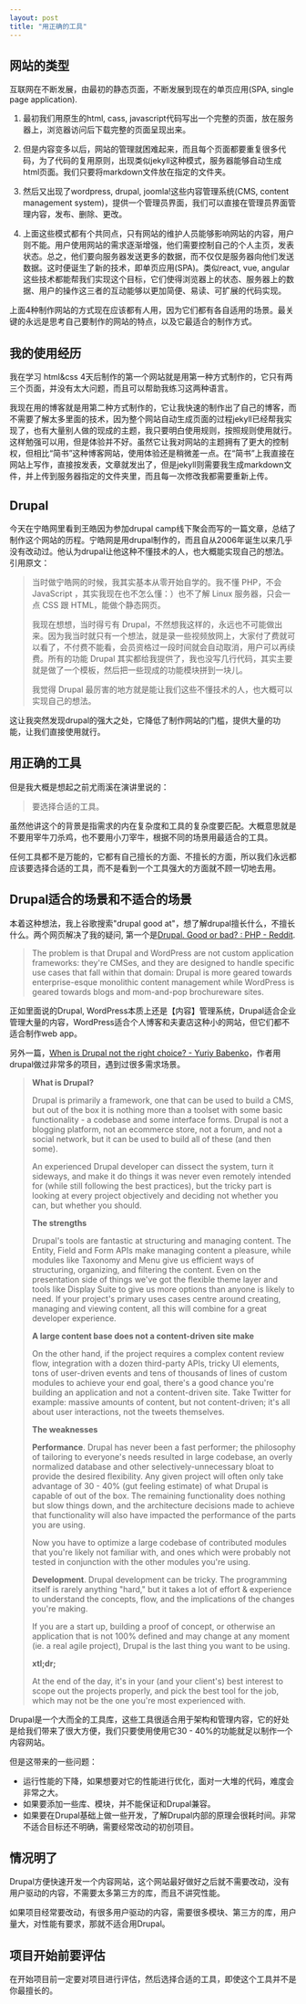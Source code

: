 ```yaml
---
layout: post
title: "用正确的工具"
---
```


## 网站的类型
互联网在不断发展，由最初的静态页面，不断发展到现在的单页应用(SPA, single page application).

 1. 最初我们用原生的html, cass, javascript代码写出一个完整的页面，放在服务器上，浏览器访问后下载完整的页面呈现出来。

 2. 但是内容变多以后，网站的管理就困难起来，而且每个页面都要重复很多代码，为了代码的复用原则，出现类似jekyll这种模式，服务器能够自动生成html页面。我们只要将markdown文件放在指定的文件夹。
 3. 然后又出现了wordpress, drupal, joomla!这些内容管理系统(CMS, content management system)，提供一个管理员界面，我们可以直接在管理员界面管理内容，发布、删除、更改。
 4. 上面这些模式都有个共同点，只有网站的维护人员能够影响网站的内容，用户则不能。用户使用网站的需求逐渐增强，他们需要控制自己的个人主页，发表状态。总之，他们要向服务器发送更多的数据，而不仅仅是服务器向他们发送数据。这时便诞生了新的技术，即单页应用(SPA)。类似react, vue, angular这些技术都能帮我们实现这个目标，它们使得浏览器上的状态、服务器上的数据、用户的操作这三者的互动能够以更加简便、易读、可扩展的代码实现。

上面4种制作网站的方式现在应该都有人用，因为它们都有各自适用的场景。最关键的永远是思考自己要制作的网站的特点，以及它最适合的制作方式。

## 我的使用经历
我在学习 html&css 4天后制作的第一个网站就是用第一种方式制作的，它只有两三个页面，并没有太大问题，而且可以帮助我练习这两种语言。

我现在用的博客就是用第二种方式制作的，它让我快速的制作出了自己的博客，而不需要了解太多里面的技术，因为整个网站自动生成页面的过程jekyll已经帮我实现了，也有大量别人做的现成的主题，我只要明白使用规则，按照规则使用就行。这样勉强可以用，但是体验并不好。虽然它让我对网站的主题拥有了更大的控制权，但相比“简书”这种博客网站，使用体验还是稍微差一点。在“简书”上我直接在网站上写作，直接按发表，文章就发出了，但是jekyll则需要我生成markdown文件，并上传到服务器指定的文件夹里，而且每一次修改我都需要重新上传。

## Drupal
今天在宁皓网里看到王皓因为参加drupal camp线下聚会而写的一篇文章，总结了制作这个网站的历程。宁皓网是用drupal制作的，而且自从2006年诞生以来几乎没有改动过。他认为drupal让他这种不懂技术的人，也大概能实现自己的想法。引用原文：

>当时做宁皓网的时候，我其实基本从零开始自学的。我不懂 PHP，不会 JavaScript ，其实我现在也不怎么懂：）也不了解 Linux 服务器，只会一点 CSS 跟 HTML，能做个静态网页。
>
>我现在想想，当时得亏有 Drupal，不然想我这样的，永远也不可能做出来。因为我当时就只有一个想法，就是录一些视频放网上，大家付了费就可以看了，不付费不能看，会员资格过一段时间就会自动取消，用户可以再续费。所有的功能 Drupal 其实都给我提供了，我也没写几行代码，其实主要就是做了一个模板，然后把一些现成的功能模块拼到一块儿。
>
>我觉得 Drupal 最厉害的地方就是能让我们这些不懂技术的人，也大概可以实现自己的想法。

这让我突然发现drupal的强大之处，它降低了制作网站的门槛，提供大量的功能，让我们直接使用就行。

## 用正确的工具
但是我大概是想起之前尤雨溪在演讲里说的：

>要选择合适的工具。

虽然他讲这个的背景是指需求的内在复杂度和工具的复杂度要匹配。大概意思就是不要用宰牛刀杀鸡，也不要用小刀宰牛，根据不同的场景用最适合的工具。

任何工具都不是万能的，它都有自己擅长的方面、不擅长的方面，所以我们永远都应该要选择合适的工具，而不是看到一个工具强大的方面就不顾一切地去用。

## Drupal适合的场景和不适合的场景
本着这种想法，我上谷歌搜索"drupal good at"，想了解drupal擅长什么，不擅长什么。两个网页解决了我的疑问, 第一个是[Drupal. Good or bad? : PHP - Reddit](https://www.reddit.com/r/PHP/comments/2v2cnu/drupal_good_or_bad/).

>The problem is that Drupal and WordPress are not custom application frameworks: they're CMSes, and they are designed to handle specific use cases that fall within that domain: Drupal is more geared towards enterprise-esque monolithic content management while WordPress is geared towards blogs and mom-and-pop brochureware sites.

正如里面说的Drupal, WordPress本质上还是【内容】管理系统，Drupal适合企业管理大量的内容，WordPress适合个人博客和夫妻店这种小的网站，但它们都不适合制作web app。

另外一篇，[When is Drupal not the right choice? - Yuriy Babenko](http://yuriybabenko.com/blog/when-drupal-not-right-choice)，作者用drupal做过非常多的项目，遇到过很多需求场景。

>**What is Drupal?**
>
>Drupal is primarily a framework, one that can be used to build a CMS, but out of the box it is nothing more than a toolset with some basic functionality - a codebase and some interface forms. Drupal is not a blogging platform, not an ecommerce store, not a forum, and not a social network, but it can be used to build all of these (and then some).
>
>An experienced Drupal developer can dissect the system, turn it sideways, and make it do things it was never even remotely intended for (while still following the best practices), but the tricky part is looking at every project objectively and deciding not whether you can, but whether you should.
>
>**The strengths**
>
>Drupal's tools are fantastic at structuring and managing content. The Entity, Field and Form APIs make managing content a pleasure, while modules like Taxonomy and Menu give us efficient ways of structuring, organizing, and filtering the content. Even on the presentation side of things we've got the flexible theme layer and tools like Display Suite to give us more options than anyone is likely to need. If your project's primary uses cases centre around creating, managing and viewing content, all this will combine for a great developer experience.
>
>
>**A large content base does not a content-driven site make**
>
>On the other hand, if the project requires a complex content review flow, integration with a dozen third-party APIs, tricky UI elements, tons of user-driven events and tens of thousands of lines of custom modules to achieve your end goal, there's a good chance you're building an application and not a content-driven site. Take Twitter for example: massive amounts of content, but not content-driven; it's all about user interactions, not the tweets themselves.
>
>**The weaknesses**
>
>**Performance**. Drupal has never been a fast performer; the philosophy of tailoring to everyone's needs resulted in large codebase, an overly normalized database and other selectively-unnecessary bloat to provide the desired flexibility. Any given project will often only take advantage of 30 - 40% (gut feeling estimate) of what Drupal is capable of out of the box. The remaining functionality does nothing but slow things down, and the architecture decisions made to achieve that functionality will also have impacted the performance of the parts you are using.
>
>Now you have to optimize a large codebase of contributed modules that you're likely not familiar with, and ones which were probably not tested in conjunction with the other modules you're using. 
>
>**Development**. Drupal development can be tricky. The programming itself is rarely anything "hard," but it takes a lot of effort & experience to understand the concepts, flow, and the implications of the changes you're making. 
>
>If you are a start up, building a proof of concept, or otherwise an application that is not 100% defined and may change at any moment (ie. a real agile project), Drupal is the last thing you want to be using. 
>
>**xtl;dr;**
>
>At the end of the day, it's in your (and your client's) best interest to scope out the projects properly, and pick the best tool for the job, which may not be the one you're most experienced with.

Drupal是一个大而全的工具库，这些工具很适合用于架构和管理内容，它的好处是给我们带来了很大方便，我们只要使用使用它30 - 40%的功能就足以制作一个内容网站。

但是这带来的一些问题：

 - 运行性能的下降，如果想要对它的性能进行优化，面对一大堆的代码，难度会非常之大。
 - 如果要添加一些库、模块，并不能保证和Drupal兼容。
 - 如果要在Drupal基础上做一些开发，了解Drupal内部的原理会很耗时间。非常不适合目标还不明确，需要经常改动的初创项目。

## 情况明了

Drupal方便快速开发一个内容网站，这个网站最好做好之后就不需要改动，没有用户驱动的内容，不需要太多第三方的库，而且不讲究性能。

如果项目经常要改动，有很多用户驱动的内容，需要很多模块、第三方的库，用户量大，对性能有要求，那就不适合用Drupal。

## 项目开始前要评估
在开始项目前一定要对项目进行评估，然后选择合适的工具，即使这个工具并不是你最擅长的。